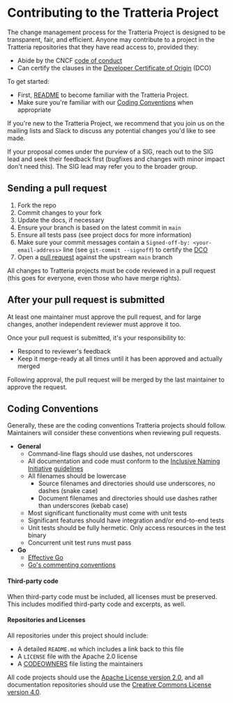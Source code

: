 # Contributing to the Tratteria Project

The change management process for the Tratteria Project is designed to be transparent, fair, and
efficient. Anyone may contribute to a project in the Tratteria repositories that they have read access
to, provided they:

* Abide by the CNCF [code of conduct](/CODE-OF-CONDUCT.md)
* Can certify the clauses in the [Developer Certificate of Origin](/DCO) (DCO)

To get started:

* First, [README](/README.md) to become familiar with the Tratteria Project.
* Make sure you're familiar with our [Coding Conventions](#conventions) when appropriate

If you're new to the Tratteria Project, we recommend that you join us on the mailing lists and Slack to
discuss any potential changes you'd like to see made.

If your proposal comes under the purview of a SIG, reach out to the SIG lead and seek their feedback
first (bugfixes and changes with minor impact don't need this). The SIG lead may refer you to the
broader group.

## Sending a pull request

1. Fork the repo
1. Commit changes to your fork
1. Update the docs, if necessary
1. Ensure your branch is based on the latest commit in `main`
1. Ensure all tests pass (see project docs for more information)
2. Make sure your commit messages contain a `Signed-off-by: <your-email-address>` line (see `git-commit --signoff`) to certify the [DCO](/DCO)
1. Open a [pull request](https://help.github.com/articles/creating-a-pull-request-from-a-fork/)
  against the upstream `main` branch

All changes to Tratteria projects must be code reviewed in a pull request (this goes for everyone, even
those who have merge rights).

## After your pull request is submitted

At least one maintainer must approve the pull request, and for large
changes, another independent reviewer must approve it too.

Once your pull request is submitted, it's your responsibility to:

* Respond to reviewer's feedback
* Keep it merge-ready at all times until it has been approved and actually merged

Following approval, the pull request will be merged by the last maintainer to approve the request.

## Coding Conventions <a name="conventions"></a>

Generally, these are the coding conventions Tratteria projects should follow. Maintainers will consider
these conventions when reviewing pull requests.

* **General**
  * Command-line flags should use dashes, not underscores
  * All documentation and code must conform to the [Inclusive Naming Initiative](https://inclusivenaming.org) [guidelines](https://inclusivenaming.org/language/word-list/)
  * All filenames should be lowercase
    * Source filenames and directories should use underscores, no dashes (snake case)
    * Document filenames and directories should use dashes rather than underscores (kebab case)
  * Most significant functionality must come with unit tests
  * Significant features should have integration and/or end-to-end tests
  * Unit tests should be fully hermetic. Only access resources in the test binary
  * Concurrent unit test runs must pass
* **Go**
  * [Effective Go](https://golang.org/doc/effective_go.html)
  * [Go's commenting conventions](http://blog.golang.org/godoc-documenting-go-code)

#### Third-party code

When third-party code must be included, all licenses must be preserved. This includes modified
third-party code and excerpts, as well.

#### Repositories and Licenses

All repositories under this project should include:

* A detailed `README.md` which includes a link back to this file
* A `LICENSE` file with the Apache 2.0 license
* A [CODEOWNERS](https://help.github.com/articles/about-codeowners/) file listing the maintainers

All code projects should use the [Apache License version
2.0](https://www.apache.org/licenses/LICENSE-2.0), and all documentation repositories should use the
[Creative Commons License version 4.0](https://creativecommons.org/licenses/by/4.0/legalcode).
